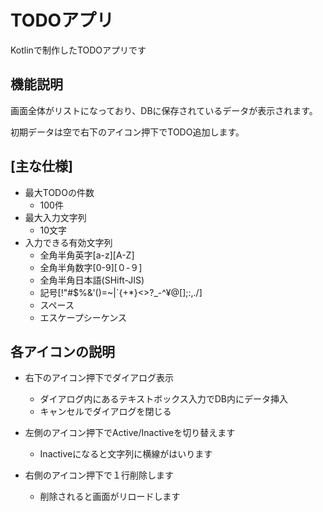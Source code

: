 # TODOアプリ
Kotlinで制作したTODOアプリです

## 機能説明
画面全体がリストになっており、DBに保存されているデータが表示されます。

初期データは空で右下のアイコン押下でTODO追加します。

## [主な仕様]
* 最大TODOの件数
  * 100件
* 最大入力文字列
  * 10文字
* 入力できる有効文字列
  * 全角半角英字[a-z][A-Z]
  * 全角半角数字[0-9][０-９]
  * 全角半角日本語(SHift-JIS)
  * 記号[!"#$%&'()=~|`{+*}<>?_-^¥@[];:,./]
  * スペース
  * エスケープシーケンス

## 各アイコンの説明
* 右下のアイコン押下でダイアログ表示
  * ダイアログ内にあるテキストボックス入力でDB内にデータ挿入
  * キャンセルでダイアログを閉じる

* 左側のアイコン押下でActive/Inactiveを切り替えます
  * Inactiveになると文字列に横線がはいります

* 右側のアイコン押下で１行削除します
  * 削除されると画面がリロードします

